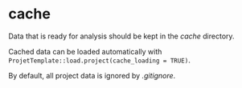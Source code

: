 cache
================

Data that is ready for analysis should be kept in the _cache_ directory.

Cached data can be loaded automatically with
`ProjetTemplate::load.project(cache_loading = TRUE)`.

By default, all project data is ignored by _.gitignore_.
